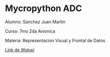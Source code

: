 # Mycropython ADC

Alumno: Sanchez Juan Martin

Curso: 7mo 2da Avionica

Materia: Representacion Visual y Frontal de Datos

[Link de Wokwi](https://wokwi.com/projects/326071520656884306)